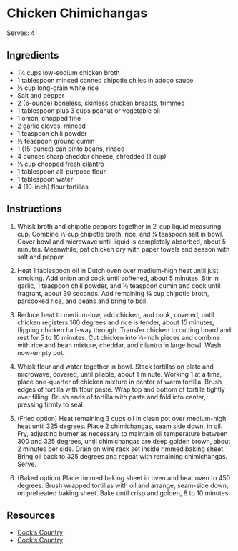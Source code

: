 # Chicken Chimichangas

Serves: 4

## Ingredients

* 1¼ cups low-sodium chicken broth
* 1 tablespoon minced canned chipotle chiles in adobo sauce
* ½ cup long-grain white rice
* Salt and pepper
* 2 (6-ounce) boneless, skinless chicken breasts, trimmed
* 1 tablespoon plus 3 cups peanut or vegetable oil
* 1 onion, chopped fine
* 2 garlic cloves, minced
* 1 teaspoon chili powder
* ½ teaspoon ground cumin
* 1 (15-ounce) can pinto beans, rinsed
* 4 ounces sharp cheddar cheese, shredded (1 cup)
* ⅓ cup chopped fresh cilantro
* 1 tablespoon all-purpose flour
* 1 tablespoon water
* 4 (10-inch) flour tortillas

## Instructions

1. Whisk broth and chipotle peppers together in 2-cup liquid measuring cup. Combine ½ cup chipotle broth, rice, and ¼ teaspoon salt in bowl. Cover bowl and microwave until liquid is completely absorbed, about 5 minutes. Meanwhile, pat chicken dry with paper towels and season with salt and pepper.

2. Heat 1 tablespoon oil in Dutch oven over medium-high heat until just smoking. Add onion and cook until softened, about 5 minutes. Stir in garlic, 1 teaspoon chili powder, and ½ teaspoon cumin and cook until fragrant, about 30 seconds. Add remaining ¾ cup chipotle broth, parcooked rice, and beans and bring to boil.

3. Reduce heat to medium-low, add chicken, and cook, covered, until chicken registers 160 degrees and rice is tender, about 15 minutes, flipping chicken half-way through. Transfer chicken to cutting board and rest for 5 to 10 minutes. Cut chicken into ½-inch pieces and combine with rice and bean mixture, cheddar, and cilantro in large bowl. Wash now-empty pot.

4. Whisk flour and water together in bowl. Stack tortillas on plate and microwave, covered, until pliable, about 1 minute. Working 1 at a time, place one-quarter of chicken mixture in center of warm tortilla. Brush edges of tortilla with flour paste. Wrap top and bottom of tortilla tightly over filling. Brush ends of tortilla with paste and fold into center, pressing firmly to seal.

5. (Fried option) Heat remaining 3 cups oil in clean pot over medium-high heat until 325 degrees. Place 2 chimichangas, seam side down, in oil. Fry, adjusting burner as necessary to maintain oil temperature between 300 and 325 degrees, until chimichangas are deep golden brown, about 2 minutes per side. Drain on wire rack set inside rimmed baking sheet. Bring oil back to 325 degrees and repeat with remaining chimichangas. Serve.

5. (Baked option) Place rimmed baking sheet in oven and heat oven to 450 degrees. Brush wrapped tortillas with oil and arrange, seam-side down, on preheated baking sheet. Bake until crisp and golden, 8 to 10 minutes.

## Resources

* [Cook’s Country](https://www.cookscountry.com/recipes/6572-chicken-chimichangas)
* [Cook’s Country](https://www.cookscountry.com/recipes/5003-oven-baked-chicken-chimichangas)
